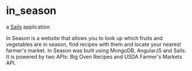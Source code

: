 # in_season

a [Sails](http://sailsjs.org) application

In Season is a website that allows you to look up which fruits and vegetables are in season, find recipes with them and locate your nearest farmer's market. In Season was built using MongoDB, AngularJS and Sails. It is powered by two APIs: Big Oven Recipes and USDA Farmer's Markets API.
